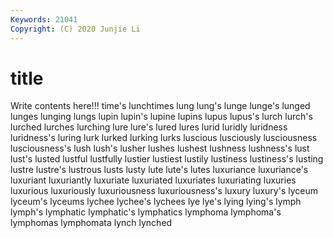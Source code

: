 ```yaml
---
Keywords: 21041
Copyright: (C) 2020 Junjie Li
---
```


# title

Write contents here!!!
time's 
lunchtimes 
lung 
lung's 
lunge 
lunge's 
lunged 
lunges 
lunging 
lungs
lupin 
lupin's 
lupine 
lupins 
lupus 
lupus's 
lurch 
lurch's 
lurched 
lurches
lurching 
lure 
lure's 
lured 
lures 
lurid 
luridly 
luridness 
luridness's 
luring
lurk 
lurked 
lurking 
lurks 
luscious 
lusciously 
lusciousness 
lusciousness's 
lush 
lush's
lusher 
lushes 
lushest 
lushness 
lushness's 
lust 
lust's 
lusted 
lustful 
lustfully
lustier 
lustiest 
lustily 
lustiness 
lustiness's 
lusting 
lustre 
lustre's 
lustrous 
lusts
lusty 
lute 
lute's 
lutes 
luxuriance 
luxuriance's 
luxuriant 
luxuriantly 
luxuriate 
luxuriated
luxuriates 
luxuriating 
luxuries 
luxurious 
luxuriously 
luxuriousness 
luxuriousness's 
luxury 
luxury's 
lyceum
lyceum's 
lyceums 
lychee 
lychee's 
lychees 
lye 
lye's 
lying 
lying's 
lymph
lymph's 
lymphatic 
lymphatic's 
lymphatics 
lymphoma 
lymphoma's 
lymphomas 
lymphomata 
lynch 
lynched
